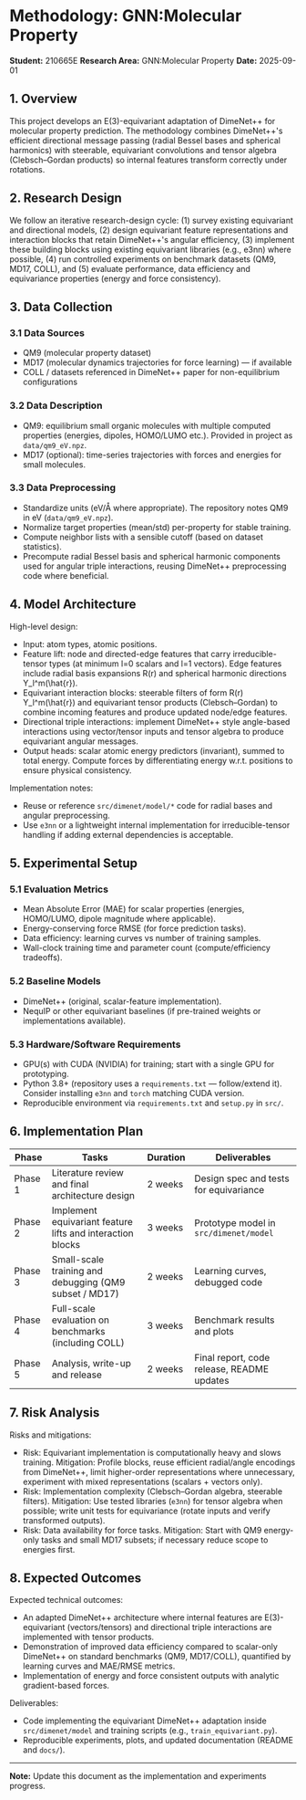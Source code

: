 # Methodology: GNN:Molecular Property

**Student:** 210665E
**Research Area:** GNN:Molecular Property
**Date:** 2025-09-01

## 1. Overview

This project develops an E(3)-equivariant adaptation of DimeNet++ for molecular property prediction. The methodology combines DimeNet++'s efficient directional message passing (radial Bessel bases and spherical harmonics) with steerable, equivariant convolutions and tensor algebra (Clebsch–Gordan products) so internal features transform correctly under rotations.

## 2. Research Design

We follow an iterative research-design cycle: (1) survey existing equivariant and directional models, (2) design equivariant feature representations and interaction blocks that retain DimeNet++'s angular efficiency, (3) implement these building blocks using existing equivariant libraries (e.g., e3nn) where possible, (4) run controlled experiments on benchmark datasets (QM9, MD17, COLL), and (5) evaluate performance, data efficiency and equivariance properties (energy and force consistency).

## 3. Data Collection

### 3.1 Data Sources
- QM9 (molecular property dataset)
- MD17 (molecular dynamics trajectories for force learning) — if available
- COLL / datasets referenced in DimeNet++ paper for non-equilibrium configurations

### 3.2 Data Description
- QM9: equilibrium small organic molecules with multiple computed properties (energies, dipoles, HOMO/LUMO etc.). Provided in project as `data/qm9_eV.npz`.
- MD17 (optional): time-series trajectories with forces and energies for small molecules.

### 3.3 Data Preprocessing
- Standardize units (eV/Å where appropriate). The repository notes QM9 in eV (`data/qm9_eV.npz`).
- Normalize target properties (mean/std) per-property for stable training.
- Compute neighbor lists with a sensible cutoff (based on dataset statistics).
- Precompute radial Bessel basis and spherical harmonic components used for angular triple interactions, reusing DimeNet++ preprocessing code where beneficial.

## 4. Model Architecture

High-level design:

- Input: atom types, atomic positions.
- Feature lift: node and directed-edge features that carry irreducible-tensor types (at minimum l=0 scalars and l=1 vectors). Edge features include radial basis expansions R(r) and spherical harmonic directions Y_l^m(\hat{r}).
- Equivariant interaction blocks: steerable filters of form R(r) Y_l^m(\hat{r}) and equivariant tensor products (Clebsch–Gordan) to combine incoming features and produce updated node/edge features.
- Directional triple interactions: implement DimeNet++ style angle-based interactions using vector/tensor inputs and tensor algebra to produce equivariant angular messages.
- Output heads: scalar atomic energy predictors (invariant), summed to total energy. Compute forces by differentiating energy w.r.t. positions to ensure physical consistency.

Implementation notes:
- Reuse or reference `src/dimenet/model/*` code for radial bases and angular preprocessing.
- Use `e3nn` or a lightweight internal implementation for irreducible-tensor handling if adding external dependencies is acceptable.

## 5. Experimental Setup

### 5.1 Evaluation Metrics
- Mean Absolute Error (MAE) for scalar properties (energies, HOMO/LUMO, dipole magnitude where applicable).
- Energy-conserving force RMSE (for force prediction tasks).
- Data efficiency: learning curves vs number of training samples.
- Wall-clock training time and parameter count (compute/efficiency tradeoffs).

### 5.2 Baseline Models
- DimeNet++ (original, scalar-feature implementation).
- NequIP or other equivariant baselines (if pre-trained weights or implementations available).

### 5.3 Hardware/Software Requirements
- GPU(s) with CUDA (NVIDIA) for training; start with a single GPU for prototyping.
- Python 3.8+ (repository uses a `requirements.txt` — follow/extend it). Consider installing `e3nn` and `torch` matching CUDA version.
- Reproducible environment via `requirements.txt` and `setup.py` in `src/`.

## 6. Implementation Plan

| Phase | Tasks | Duration | Deliverables |
|-------|-------|----------|--------------|
| Phase 1 | Literature review and final architecture design | 2 weeks | Design spec and tests for equivariance |
| Phase 2 | Implement equivariant feature lifts and interaction blocks | 3 weeks | Prototype model in `src/dimenet/model` |
| Phase 3 | Small-scale training and debugging (QM9 subset / MD17) | 2 weeks | Learning curves, debugged code |
| Phase 4 | Full-scale evaluation on benchmarks (including COLL) | 3 weeks | Benchmark results and plots |
| Phase 5 | Analysis, write-up and release | 2 weeks | Final report, code release, README updates |
## 7. Risk Analysis

Risks and mitigations:
- Risk: Equivariant implementation is computationally heavy and slows training.
	Mitigation: Profile blocks, reuse efficient radial/angle encodings from DimeNet++, limit higher-order representations where unnecessary, experiment with mixed representations (scalars + vectors only).
- Risk: Implementation complexity (Clebsch–Gordan algebra, steerable filters).
	Mitigation: Use tested libraries (`e3nn`) for tensor algebra when possible; write unit tests for equivariance (rotate inputs and verify transformed outputs).
- Risk: Data availability for force tasks.
	Mitigation: Start with QM9 energy-only tasks and small MD17 subsets; if necessary reduce scope to energies first.

## 8. Expected Outcomes

Expected technical outcomes:
- An adapted DimeNet++ architecture where internal features are E(3)-equivariant (vectors/tensors) and directional triple interactions are implemented with tensor products.
- Demonstration of improved data efficiency compared to scalar-only DimeNet++ on standard benchmarks (QM9, MD17/COLL), quantified by learning curves and MAE/RMSE metrics.
- Implementation of energy and force consistent outputs with analytic gradient-based forces.

Deliverables:
- Code implementing the equivariant DimeNet++ adaptation inside `src/dimenet/model` and training scripts (e.g., `train_equivariant.py`).
- Reproducible experiments, plots, and updated documentation (README and `docs/`).

---

**Note:** Update this document as the implementation and experiments progress.